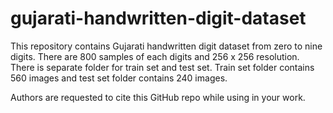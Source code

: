 # gujarati-handwritten-digit-dataset
This repository contains Gujarati handwritten digit dataset from zero to nine digits. There are 800 samples of each digits and 256 x 256 resolution.
There is separate folder for train set and test set. Train set folder contains 560 images and test set folder contains 240 images.

Authors are requested to cite this GitHub repo while using in your work.
